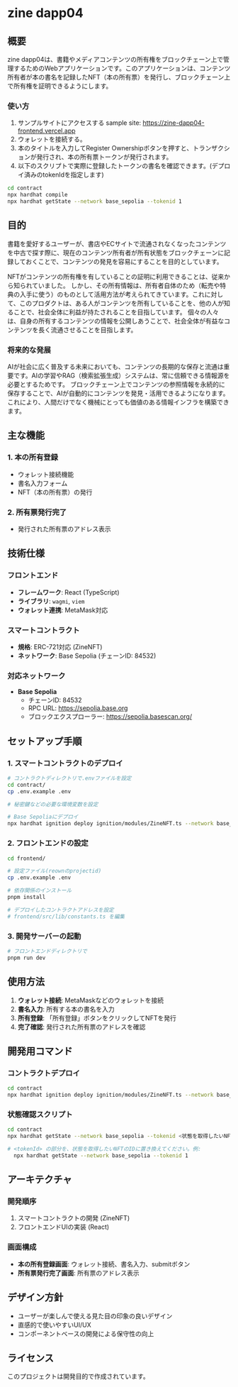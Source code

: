# zine dapp04

## 概要

zine dapp04は、書籍やメディアコンテンツの所有権をブロックチェーン上で管理するためのWebアプリケーションです。このアプリケーションは、コンテンツ所有者が本の書名を記録したNFT（本の所有票）を発行し、ブロックチェーン上で所有権を証明できるようにします。

### 使い方

1. サンプルサイトにアクセスする
sample site: https://zine-dapp04-frontend.vercel.app
2. ウォレットを接続する。
3. 本のタイトルを入力してRegister Ownershipボタンを押すと、トランザクションが発行され、本の所有票トークンが発行されます。
4. 以下のスクリプトで実際に登録したトークンの書名を確認できます。(デプロイ済みのtokenIdを指定します)

```bash
cd contract
npx hardhat compile
npx hardhat getState --network base_sepolia --tokenid 1
```


## 目的

書籍を愛好するユーザーが、書店やECサイトで流通されなくなったコンテンツを中古で探す際に、現在のコンテンツ所有者が所有状態をブロックチェーンに記録しておくことで、コンテンツの発見を容易にすることを目的としています。

NFTがコンテンツの所有権を有していることの証明に利用できることは、従来から知られていました。
しかし、その所有情報は、所有者自体のため（転売や特典の入手に使う）のものとして活用方法が考えられてきています。これに対して、このプロダクトは、ある人がコンテンツを所有していることを、他の人が知ることで、社会全体に利益が持たされることを目指しています。
個々の人々は、自身の所有するコンテンツの情報を公開しあうことで、社会全体が有益なコンテンツを長く流通させることを目指します。

### 将来的な発展

AIが社会に広く普及する未来においても、コンテンツの長期的な保存と流通は重要です。AIの学習やRAG（検索拡張生成）システムは、常に信頼できる情報源を必要とするためです。
ブロックチェーン上でコンテンツの参照情報を永続的に保存することで、AIが自動的にコンテンツを発見・活用できるようになります。これにより、人間だけでなく機械にとっても価値のある情報インフラを構築できます。

## 主な機能

### 1. 本の所有登録
- ウォレット接続機能
- 書名入力フォーム
- NFT（本の所有票）の発行

### 2. 所有票発行完了
- 発行された所有票のアドレス表示

## 技術仕様

### フロントエンド
- **フレームワーク**: React (TypeScript)
- **ライブラリ**: `wagmi`, `viem`
- **ウォレット連携**: MetaMask対応

### スマートコントラクト
- **規格**: ERC-721対応 (ZineNFT)
- **ネットワーク**: Base Sepolia (チェーンID: 84532)

### 対応ネットワーク
- **Base Sepolia**
  - チェーンID: 84532
  - RPC URL: https://sepolia.base.org
  - ブロックエクスプローラー: https://sepolia.basescan.org/

## セットアップ手順

### 1. スマートコントラクトのデプロイ
```bash
# コントラクトディレクトリで.envファイルを設定
cd contract/
cp .env.example .env

# 秘密鍵などの必要な環境変数を設定

# Base Sepoliaにデプロイ
npx hardhat ignition deploy ignition/modules/ZineNFT.ts --network base_sepolia
```

### 2. フロントエンドの設定
```bash
cd frontend/

# 設定ファイル(reownのprojectid)
cp .env.example .env

# 依存関係のインストール
pnpm install

# デプロイしたコントラクトアドレスを設定
# frontend/src/lib/constants.ts を編集
```

### 3. 開発サーバーの起動
```bash
# フロントエンドディレクトリで
pnpm run dev
```

## 使用方法

1. **ウォレット接続**: MetaMaskなどのウォレットを接続
2. **書名入力**: 所有する本の書名を入力
3. **所有登録**: 「所有登録」ボタンをクリックしてNFTを発行
4. **完了確認**: 発行された所有票のアドレスを確認

## 開発用コマンド

### コントラクトデプロイ
```bash
cd contract
npx hardhat ignition deploy ignition/modules/ZineNFT.ts --network base_sepolia
```

### 状態確認スクリプト
```bash
cd contract
npx hardhat getState --network base_sepolia --tokenid <状態を取得したいNFTのtokenId>

# <tokenId> の部分を、状態を取得したいNFTのIDに置き換えてください。例:
  npx hardhat getState --network base_sepolia --tokenid 1
```

## アーキテクチャ

### 開発順序
1. スマートコントラクトの開発 (ZineNFT)
2. フロントエンドUIの実装 (React)

### 画面構成
- **本の所有登録画面**: ウォレット接続、書名入力、submitボタン
- **所有票発行完了画面**: 所有票のアドレス表示

## デザイン方針

- ユーザーが楽しんで使える見た目の印象の良いデザイン
- 直感的で使いやすいUI/UX
- コンポーネントベースの開発による保守性の向上

## ライセンス

このプロジェクトは開発目的で作成されています。


